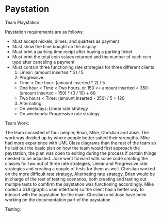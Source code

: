 # Paystation
Team Playstation

Paystation requirements are as follows:
- Must accept nickels, dimes, and quarters as payment
- Must show the time bought on the display
- Must print a parking time recipt after buying a parking ticket
- Must print the total coin values returned and the number of each coin type after canceling a payment
- Must contain three functioning rate strategies for three different clients
  1. Linear: (amount inserted * 2) / 5
  2. Progressive:
    - Time < One hour: (amount inserted * 2) / 5
    - One hour < Time < Two hours, or 150 <= amount inserted < 350: (amount inserted - 150) * (3 / 10) + 60
    - Two hours < Time: (amount inserted - 350) / 5 + 120
  3. Alternating:
    - On weekdays: Linear rate strategy
    - On weekends: Progressive rate strategy
    
Team Work:

  The team consisted of four people; Brian, Mike, Christian and Jose. The work was divided up by
  where people better suited their strengths. Mike had more experience with UML Class diagrams 
  than the rest of the team so he laid out the basic plan on how the team would first approach the 
  paystation, the plan was open to editing during the process if certain things needed to be adjusted.
  Jose went forward with some code creating the classes for two out of three rate strategies, Linear and
  Progressive rate strategies and creating a couple of tests for them as well. Christian worked on
  the more difficult rate strategy, Alternating rate strategy. Brian would be in charge of the rest 
  of testing scenarios, both creating and testing out multiple tests to comfirm the paystation
  was functioning accordingly. Mike coded a GUI (graphic user interface) so the client had a
  better way to interact with the paystation for the main. Christian and Jose have been working on the
  documentation part of the paystation. 
  
  
Testing: 

